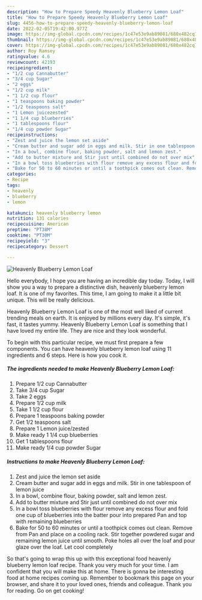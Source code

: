 ```yaml
---
description: "How to Prepare Speedy Heavenly Blueberry Lemon Loaf"
title: "How to Prepare Speedy Heavenly Blueberry Lemon Loaf"
slug: 4456-how-to-prepare-speedy-heavenly-blueberry-lemon-loaf
date: 2022-02-05T19:42:00.977Z
image: https://img-global.cpcdn.com/recipes/1c47e53e9ab89081/680x482cq70/heavenly-blueberry-lemon-loaf-recipe-main-photo.jpg
thumbnail: https://img-global.cpcdn.com/recipes/1c47e53e9ab89081/680x482cq70/heavenly-blueberry-lemon-loaf-recipe-main-photo.jpg
cover: https://img-global.cpcdn.com/recipes/1c47e53e9ab89081/680x482cq70/heavenly-blueberry-lemon-loaf-recipe-main-photo.jpg
author: Roy Ramsey
ratingvalue: 4.6
reviewcount: 42193
recipeingredient:
- "1/2 cup Cannabutter"
- "3/4 cup Sugar"
- "2 eggs"
- "1/2 cup milk"
- "1 1/2 cup flour"
- "1 teaspoons baking powder"
- "1/2 teaspoons salt"
- "1 Lemon juicezested"
- "1 1/4 cup blueberries"
- "1 tablespoons flour"
- "1/4 cup powder Sugar"
recipeinstructions:
- "Zest and juice the lemon set aside"
- "Cream butter and sugar add in eggs and milk. Stir in one tablespoon of lemon juice"
- "In a bowl, combine flour, baking powder, salt and lemon zest."
- "Add to butter mixture and Stir just until combined do not over mix"
- "In a bowl toss blueberries with flour remove any excess flour and fold one cup of blueberries into the batter pour into prepared Pan and top with remaining blueberries"
- "Bake for 50 to 60 minutes or until a toothpick comes out clean. Remove from Pan and place on a cooling rack. Stir together powdered sugar and remaining lemon juice until smooth. Poke holes all over the loaf and pour glaze over the loaf. Let cool completely"
categories:
- Recipe
tags:
- heavenly
- blueberry
- lemon

katakunci: heavenly blueberry lemon 
nutrition: 131 calories
recipecuisine: American
preptime: "PT38M"
cooktime: "PT30M"
recipeyield: "3"
recipecategory: Dessert

---
```



![Heavenly Blueberry Lemon Loaf](https://img-global.cpcdn.com/recipes/1c47e53e9ab89081/680x482cq70/heavenly-blueberry-lemon-loaf-recipe-main-photo.jpg)

Hello everybody, I hope you are having an incredible day today. Today, I will show you a way to prepare a distinctive dish, heavenly blueberry lemon loaf. It is one of my favorites. This time, I am going to make it a little bit unique. This will be really delicious.



Heavenly Blueberry Lemon Loaf is one of the most well liked of current trending meals on earth. It is enjoyed by millions every day. It's simple, it's fast, it tastes yummy. Heavenly Blueberry Lemon Loaf is something that I have loved my entire life. They are nice and they look wonderful.


To begin with this particular recipe, we must first prepare a few components. You can have heavenly blueberry lemon loaf using 11 ingredients and 6 steps. Here is how you cook it.

<!--inarticleads1-->

##### The ingredients needed to make Heavenly Blueberry Lemon Loaf:

1. Prepare 1/2 cup Cannabutter
1. Take 3/4 cup Sugar
1. Take 2 eggs
1. Prepare 1/2 cup milk
1. Take 1 1/2 cup flour
1. Prepare 1 teaspoons baking powder
1. Get 1/2 teaspoons salt
1. Prepare 1 Lemon juice/zested
1. Make ready 1 1/4 cup blueberries
1. Get 1 tablespoons flour
1. Make ready 1/4 cup powder Sugar




<!--inarticleads2-->

##### Instructions to make Heavenly Blueberry Lemon Loaf:

1. Zest and juice the lemon set aside
1. Cream butter and sugar add in eggs and milk. Stir in one tablespoon of lemon juice
1. In a bowl, combine flour, baking powder, salt and lemon zest.
1. Add to butter mixture and Stir just until combined do not over mix
1. In a bowl toss blueberries with flour remove any excess flour and fold one cup of blueberries into the batter pour into prepared Pan and top with remaining blueberries
1. Bake for 50 to 60 minutes or until a toothpick comes out clean. Remove from Pan and place on a cooling rack. Stir together powdered sugar and remaining lemon juice until smooth. Poke holes all over the loaf and pour glaze over the loaf. Let cool completely




So that's going to wrap this up with this exceptional food heavenly blueberry lemon loaf recipe. Thank you very much for your time. I am confident that you will make this at home. There is gonna be interesting food at home recipes coming up. Remember to bookmark this page on your browser, and share it to your loved ones, friends and colleague. Thank you for reading. Go on get cooking!
